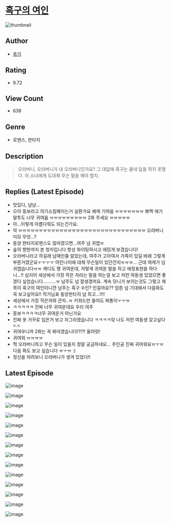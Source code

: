 # [흑구의 여인](https://comic.naver.com/challenge/list?titleId=810558)
![thumbnail](https://image-comic.pstatic.net/user_contents_data/challenge_comic/2023/05/23/289438/upload_7148732568307065392_480x623.jpeg)

## Author
- [쏭기](https://comic.naver.com/artistTitle?id=289438)

## Rating
- 9.72

## View Count
- 638

## Genre
- 로맨스, 판타지

## Description
> 오라버니, 오라버니가 내 오라버니인가요? 그 대답에 흑구는 끝내 답을 하지 못했다. 이 소녀에게 도대체 무슨 말을 해야 할지.

## Replies (Latest Episode)
- 맛있다, 냠냠...
- 으아 뚱보라고 의기소침해지는거 실환가요 왜캐 기여움 ㅠㅠㅠㅠㅠㅠㅠ 뽀짝 애기 말투도 너무 귀여움 ㅠㅠㅠㅠㅠㅠㅠㅠㅠ 2화 주세요 ㅠㅠㅠㅠㅠ
- 아...이렇게 아름다워도 되는건가요.
- 악 ㅠㅠㅠㅠㅠㅠㅠㅠㅠㅠㅠㅠㅠㅠㅠㅠㅠㅠㅠㅠㅠㅠㅠㅠㅠㅠㅠㅠㅠㅠㅠ 오라버니 미모 무엇...?
- 동양 판타지로맨스도 많아졌으면...여주 넘 귀엽ㅠ
- 숲의 향현까지 본 청자입니다 항상 화이팅하시고 재밌게 보갰습니다!
- 오라버니라고 하길래 남매인줄 알았는데, 여주가 고아여서 가족이 있길 바래 그렇게 부른거였군요ㅜㅜㅜㅜ 어린나이에 대체 무슨일이 있던건지ㅠㅠㅠ... 근데 여캐가 넘 귀엽습니다ㅠㅠ 캐디도 짱 귀여운데, 저렇게 귀여운 말을 하고 애정표현을 하다니...!! 심지어 세상에서 가장 작은 자라는 말을 하는걸 보고 저런 여동생 있었으면 좋겠다 싶었습니다..........ㅠ 남주도 넘 잘생겼어요. 계속 덧니가 보이는것도 그렇고 제목이 흑구의 여인이니깐 남주는 흑구 수인? 인걸까요?? 암튼 넘 기대돼서 다음화도 꼭 보고싶어요!! 작가님표 동양판타지 넘 최고...!!!!
- 세상에서 가장 작은자와 큰자..ㅠ 키워드만 들어도 찌통이ㅜㅜㅠ
- ㅋㅋㅋㅋㅋ 진짜 너무 귀여운데요 우리 여주
- 뚱보ㅋㅋㅋㅋ너무 귀여운거 아닌가요
- 진짜 옷 거꾸로 입은거 보고 자그라졌습니다 ㅋㅋㅋㅋ앜 나도 저런 여동생 갖고싶다 >.<
- 귀여우니까 2화는 꼭 봐야겠습니다!?!?! 올려랏!
- 귀여워 ㅠㅠㅠㅠ
- 헉 오라버니하고 무슨 일이 있을지 정말 궁금하네요... 주인공 진짜 귀여워요ㅠㅜㅠ 다음 화도 보고 싶습니다 ㅠㅜㅠ :)
- 정신을 차려보니 오라버니가 생겨 있었다!!

## Latest Episode
![image](https://image-comic.pstatic.net/user_contents_data/challenge_comic/2023/05/24/289438/upload_7305511932220499298.jpeg)

![image](https://image-comic.pstatic.net/user_contents_data/challenge_comic/2023/05/24/289438/upload_3762254342781941559.jpeg)

![image](https://image-comic.pstatic.net/user_contents_data/challenge_comic/2023/05/24/289438/upload_7220506476349502563.jpeg)

![image](https://image-comic.pstatic.net/user_contents_data/challenge_comic/2023/05/24/289438/upload_4049071635954742073.jpeg)

![image](https://image-comic.pstatic.net/user_contents_data/challenge_comic/2023/05/24/289438/upload_3834025849065465443.jpeg)

![image](https://image-comic.pstatic.net/user_contents_data/challenge_comic/2023/05/24/289438/upload_7090134972412093797.jpeg)

![image](https://image-comic.pstatic.net/user_contents_data/challenge_comic/2023/05/24/289438/upload_3978710609934364985.jpeg)

![image](https://image-comic.pstatic.net/user_contents_data/challenge_comic/2023/05/24/289438/upload_3846747224220579889.jpeg)

![image](https://image-comic.pstatic.net/user_contents_data/challenge_comic/2023/05/24/289438/upload_3977067930855158832.jpeg)

![image](https://image-comic.pstatic.net/user_contents_data/challenge_comic/2023/05/24/289438/upload_3977575913833509222.jpeg)

![image](https://image-comic.pstatic.net/user_contents_data/challenge_comic/2023/05/24/289438/upload_3918469450918224183.jpeg)

![image](https://image-comic.pstatic.net/user_contents_data/challenge_comic/2023/05/24/289438/upload_7377570397228054370.jpeg)

![image](https://image-comic.pstatic.net/user_contents_data/challenge_comic/2023/05/24/289438/upload_3558800702588674610.jpeg)

![image](https://image-comic.pstatic.net/user_contents_data/challenge_comic/2023/05/24/289438/upload_3978985676819738978.jpeg)
